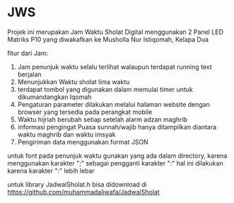 # JWS

Projek ini merupakan Jam Waktu Sholat Digital menggunakan 2 Panel LED Matriks P10 yang diwakafkan ke Musholla Nur Istiqomah, Kelapa Dua

fitur dari Jam:
1. Jam penunjuk waktu selalu terlihat walaupun terdapat running text berjalan
2. Menunjukkan Waktu sholat lima waktu
3. terdapat tombol yang digunakan dalam memulai timer untuk dikumandangkan Iqomah
4. Pengaturan parameter dilakukan melalui halaman website dengan browser yang tersedia pada perangkat mobile
5. Waktu hijriah berubah setiap setelah alarm adzan maghrib 
6. informasi pengingat Puasa sunnah/wajib hanya ditampilkan diantara waktu maghrib dan waktu imsyak
7. Pengiriman data menggunakan format JSON

untuk font pada penunjuk waktu gunakan yang ada dalam directory, karena menggunakan karakter ";" sebagai pengganti karakter ":" hal ini dilakukan karena karakter ":" lebih lebar

untuk library JadwalSholat.h bisa didownload di https://github.com/muhammadaliwafa/JadwalSholat
